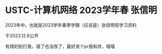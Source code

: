 # USTC-计算机网络 2023学年春 张信明

2023年中，也就是2023学年春季学期（应该是）张信明班学习资料 

于2023.12.6公开

有错的别打我，错了也没改了，最好发个pr我和并，嘻嘻